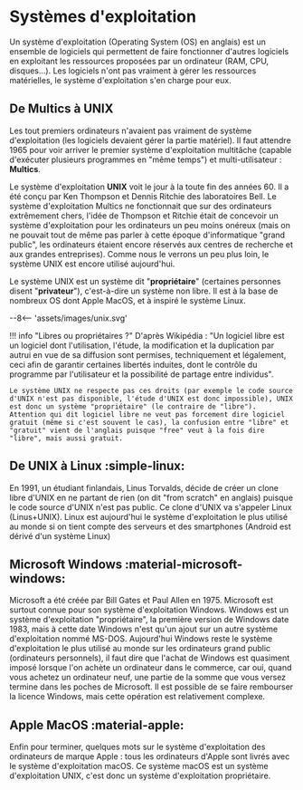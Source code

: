 # Systèmes d'exploitation

Un système d'exploitation (Operating System (OS) en anglais) est un ensemble de logiciels qui permettent de faire fonctionner d'autres logiciels en exploitant les ressources proposées par un ordinateur (RAM, CPU, disques...). Les logiciels n'ont pas vraiment à gérer les ressources matérielles, le système d'exploitation s'en charge pour eux.

## De Multics à UNIX

Les tout premiers ordinateurs n'avaient pas vraiment de système d'exploitation (les logiciels devaient gérer la partie matériel). Il faut attendre 1965 pour voir arriver le premier système d'exploitation multitâche (capable d'exécuter plusieurs programmes en "même temps") et multi-utilisateur : **Multics**.

Le système d'exploitation **UNIX** voit le jour à la toute fin des années 60. Il a été conçu par Ken Thompson et Dennis Ritchie des laboratoires Bell. Le système d'exploitation Multics ne fonctionnait que sur des ordinateurs extrêmement chers, l'idée de Thompson et Ritchie était de concevoir un système d'exploitation pour les ordinateurs un peu moins onéreux (mais on ne pouvait tout de même pas parler à cette époque d'informatique "grand public", les ordinateurs étaient encore réservés aux centres de recherche et aux grandes entreprises). Comme nous le verrons un peu plus loin, le système UNIX est encore utilisé aujourd'hui.


Le système UNIX est un système dit "**propriétaire**" (certaines personnes disent "**privateur**"), c'est-à-dire un système non libre. Il est à la base de nombreux OS dont Apple MacOS, et à inspiré le système Linux.

--8<-- 'assets/images/unix.svg'

!!! info "Libres ou propriétaires ?"
    D'après Wikipédia : "Un logiciel libre est un logiciel dont l'utilisation, l'étude, la modification et la duplication par autrui en vue de sa diffusion sont permises, techniquement et légalement, ceci afin de garantir certaines libertés induites, dont le contrôle du programme par l'utilisateur et la possibilité de partage entre individus". 

    Le système UNIX ne respecte pas ces droits (par exemple le code source d'UNIX n'est pas disponible, l'étude d'UNIX est donc impossible), UNIX est donc un système "propriétaire" (le contraire de "libre"). Attention qui dit logiciel libre ne veut pas forcement dire logiciel gratuit (même si c'est souvent le cas), la confusion entre "libre" et "gratuit" vient de l'anglais puisque "free" veut à la fois dire "libre", mais aussi gratuit.

## De UNIX à Linux :simple-linux:

En 1991, un étudiant finlandais, Linus Torvalds, décide de créer un clone libre d'UNIX en ne partant de rien (on dit "from scratch" en anglais) puisque le code source d'UNIX n'est pas public. Ce clone d'UNIX va s'appeler Linux (Linus+UNIX). Linux est aujourd'hui le système d'exploitation le plus utilisé au monde si on tient compte des serveurs et des smartphones (Android est dérivé d'un système Linux)

## Microsoft Windows :material-microsoft-windows:

Microsoft a été créée par Bill Gates et Paul Allen en 1975. Microsoft est surtout connue pour son système d'exploitation Windows. Windows est un système d'exploitation "propriétaire", la première version de Windows date 1983, mais à cette date Windows n'est qu'un ajout sur un autre système d'exploitation nommé MS-DOS. Aujourd'hui Windows reste le système d'exploitation le plus utilisé au monde sur les ordinateurs grand public (ordinateurs personnels), il faut dire que l'achat de Windows est quasiment imposé lorsque l'on achète un ordinateur dans le commerce, car oui, quand vous achetez un ordinateur neuf, une partie de la somme que vous versez termine dans les poches de Microsoft. Il est possible de se faire rembourser la licence Windows, mais cette opération est relativement complexe.

## Apple MacOS :material-apple:

Enfin pour terminer, quelques mots sur le système d'exploitation des ordinateurs de marque Apple : tous les ordinateurs d'Apple sont livrés avec le système d'exploitation macOS. Ce système macOS est un système d'exploitation UNIX, c'est donc un système d'exploitation propriétaire.
